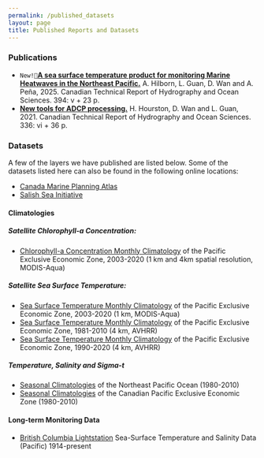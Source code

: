 ```yaml
---
permalink: /published_datasets
layout: page
title: Published Reports and Datasets
---
```


### Publications

* `New!📣`[**A sea surface temperature product for monitoring Marine Heatwaves in the Northeast Pacific.**](https://waves-vagues.dfo-mpo.gc.ca/library-bibliotheque/41282437.pdf) A. Hilborn, L. Guan, D. Wan and A. Peña, 2025. Canadian Technical Report of Hydrography and Ocean Sciences. 394: v + 23 p.
* [**New tools for ADCP processing.**](https://publications.gc.ca/collections/collection_2021/mpo-dfo/Fs97-18-336-eng.pdf)  H. Hourston, D. Wan and L. Guan, 2021. Canadian Technical Report of Hydrography and Ocean Sciences. 336: vi + 36 p.

### Datasets

A few of the layers we have published are listed below. Some of the datasets listed here can also be found in the following online locations:

* [Canada Marine Planning Atlas](https://egisp.dfo-mpo.gc.ca/apps/pacific-atlas-pacifique/?locale=en)
* [Salish Sea Initiative](https://www.canada.ca/en/services/environment/cumulative-effect/about/salish-sea-ecosystem/sharing-knowledge.html)

#### Climatologies

##### Satellite Chlorophyll-a Concentration: 
* [Chlorophyll-a Concentration Monthly Climatology](https://open.canada.ca/data/en/dataset/5a7d1e1b-edeb-4a32-b17f-2ef053ca22d5) of the Pacific Exclusive Economic Zone, 2003-2020 (1 km and 4km spatial resolution, MODIS-Aqua)

##### Satellite Sea Surface Temperature:
* [Sea Surface Temperature Monthly Climatology](https://open.canada.ca/data/en/dataset/ecca47d7-835b-419f-91ae-ae4f601070a3) of the Pacific Exclusive Economic Zone, 2003-2020 (1 km, MODIS-Aqua)
* [Sea Surface Temperature Monthly Climatology](https://open.canada.ca/data/en/dataset/cec45ade-3647-4aec-84f1-8cb68dd305c2) of the Pacific Exclusive Economic Zone, 1981-2010 (4 km, AVHRR)
* [Sea Surface Temperature Monthly Climatology](https://open.canada.ca/data/en/dataset/a67df54b-286d-4eb6-9b38-474f1efe86db) of the Pacific Exclusive Economic Zone, 1990-2020 (4 km, AVHRR)

##### Temperature, Salinity and Sigma-t
* [Seasonal Climatologies](https://open.canada.ca/data/en/dataset/b2992072-0dca-452a-ac3e-b62176362bf4) of the Northeast Pacific Ocean (1980-2010)
* [Seasonal Climatologies](https://open.canada.ca/data/en/dataset/d2f6e4fa-509f-4122-8e3c-95c388ec411c) of the Canadian Pacific Exclusive Economic Zone (1980-2010)

#### Long-term Monitoring Data

* [British Columbia Lightstation](https://open.canada.ca/data/en/dataset/719955f2-bf8e-44f7-bc26-6bd623e82884) Sea-Surface Temperature and Salinity Data (Pacific) 1914-present
